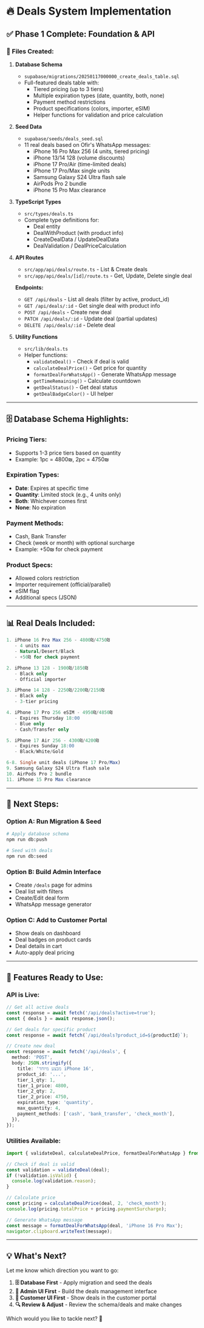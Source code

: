 # 🔥 Deals System Implementation

## ✅ Phase 1 Complete: Foundation & API

### 📁 Files Created:

1. **Database Schema**
   - `supabase/migrations/20250117000000_create_deals_table.sql`
   - Full-featured deals table with:
     - Tiered pricing (up to 3 tiers)
     - Multiple expiration types (date, quantity, both, none)
     - Payment method restrictions
     - Product specifications (colors, importer, eSIM)
     - Helper functions for validation and price calculation

2. **Seed Data**
   - `supabase/seeds/deals_seed.sql`
   - 11 real deals based on Ofir's WhatsApp messages:
     - iPhone 16 Pro Max 256 (4 units, tiered pricing)
     - iPhone 13/14 128 (volume discounts)
     - iPhone 17 Pro/Air (time-limited deals)
     - iPhone 17 Pro/Max single units
     - Samsung Galaxy S24 Ultra flash sale
     - AirPods Pro 2 bundle
     - iPhone 15 Pro Max clearance

3. **TypeScript Types**
   - `src/types/deals.ts`
   - Complete type definitions for:
     - Deal entity
     - DealWithProduct (with product info)
     - CreateDealData / UpdateDealData
     - DealValidation / DealPriceCalculation

4. **API Routes**
   - `src/app/api/deals/route.ts` - List & Create deals
   - `src/app/api/deals/[id]/route.ts` - Get, Update, Delete single deal
   
   **Endpoints:**
   - `GET /api/deals` - List all deals (filter by active, product_id)
   - `GET /api/deals/:id` - Get single deal with product info
   - `POST /api/deals` - Create new deal
   - `PATCH /api/deals/:id` - Update deal (partial updates)
   - `DELETE /api/deals/:id` - Delete deal

5. **Utility Functions**
   - `src/lib/deals.ts`
   - Helper functions:
     - `validateDeal()` - Check if deal is valid
     - `calculateDealPrice()` - Get price for quantity
     - `formatDealForWhatsApp()` - Generate WhatsApp message
     - `getTimeRemaining()` - Calculate countdown
     - `getDealStatus()` - Get deal status
     - `getDealBadgeColor()` - UI helper

---

## 🗄️ Database Schema Highlights:

### **Pricing Tiers:**
- Supports 1-3 price tiers based on quantity
- Example: 1pc = 4800₪, 2pc = 4750₪

### **Expiration Types:**
- **Date**: Expires at specific time
- **Quantity**: Limited stock (e.g., 4 units only)
- **Both**: Whichever comes first
- **None**: No expiration

### **Payment Methods:**
- Cash, Bank Transfer
- Check (week or month) with optional surcharge
- Example: +50₪ for check payment

### **Product Specs:**
- Allowed colors restriction
- Importer requirement (official/parallel)
- eSIM flag
- Additional specs (JSON)

---

## 📊 Real Deals Included:

```sql
1. iPhone 16 Pro Max 256 - 4800₪/4750₪
   - 4 units max
   - Natural/Desert/Black
   - +50₪ for check payment

2. iPhone 13 128 - 1900₪/1850₪
   - Black only
   - Official importer

3. iPhone 14 128 - 2250₪/2200₪/2150₪
   - Black only
   - 3-tier pricing

4. iPhone 17 Pro 256 eSIM - 4950₪/4850₪
   - Expires Thursday 18:00
   - Blue only
   - Cash/Transfer only

5. iPhone 17 Air 256 - 4300₪/4200₪
   - Expires Sunday 18:00
   - Black/White/Gold

6-8. Single unit deals (iPhone 17 Pro/Max)
9. Samsung Galaxy S24 Ultra flash sale
10. AirPods Pro 2 bundle
11. iPhone 15 Pro Max clearance
```

---

## 🚀 Next Steps:

### **Option A: Run Migration & Seed**
```bash
# Apply database schema
npm run db:push

# Seed with deals
npm run db:seed
```

### **Option B: Build Admin Interface**
- Create `/deals` page for admins
- Deal list with filters
- Create/Edit deal form
- WhatsApp message generator

### **Option C: Add to Customer Portal**
- Show deals on dashboard
- Deal badges on product cards
- Deal details in cart
- Auto-apply deal pricing

---

## 🎯 Features Ready to Use:

### **API is Live:**
```typescript
// Get all active deals
const response = await fetch('/api/deals?active=true');
const { deals } = await response.json();

// Get deals for specific product
const response = await fetch(`/api/deals?product_id=${productId}`);

// Create new deal
const response = await fetch('/api/deals', {
  method: 'POST',
  body: JSON.stringify({
    title: 'מבצע מיוחד iPhone 16',
    product_id: '...',
    tier_1_qty: 1,
    tier_1_price: 4800,
    tier_2_qty: 2,
    tier_2_price: 4750,
    expiration_type: 'quantity',
    max_quantity: 4,
    payment_methods: ['cash', 'bank_transfer', 'check_month'],
  }),
});
```

### **Utilities Available:**
```typescript
import { validateDeal, calculateDealPrice, formatDealForWhatsApp } from '@/lib/deals';

// Check if deal is valid
const validation = validateDeal(deal);
if (!validation.isValid) {
  console.log(validation.reason);
}

// Calculate price
const pricing = calculateDealPrice(deal, 2, 'check_month');
console.log(pricing.totalPrice + pricing.paymentSurcharge);

// Generate WhatsApp message
const message = formatDealForWhatsApp(deal, 'iPhone 16 Pro Max');
navigator.clipboard.writeText(message);
```

---

## 💡 What's Next?

Let me know which direction you want to go:

1. **🗄️ Database First** - Apply migration and seed the deals
2. **🎨 Admin UI First** - Build the deals management interface
3. **👥 Customer UI First** - Show deals in the customer portal
4. **🔍 Review & Adjust** - Review the schema/deals and make changes

Which would you like to tackle next? 🚀

